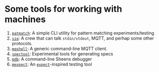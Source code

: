 # Some tools for working with machines

1. [`patmatch`](patmatch): A simple CLI utility for pattern matching experiments/testing
1. [`sio`](sio): A crew that can talk `stdin/stdout`, MQTT, and perhap some other protocols.
1. [`mqshell`](mqshell): A generic command-line MQTT client.
1. [`spectool`](spectool): Experimental tools for generating specs
1. [`mdb`](mdb): A command-line Sheens debugger
1. [`mexpect`](mexpect): An [`expect`](https://www.tcl.tk/man/expect5.31/expect.1.html)-inspired testing tool
